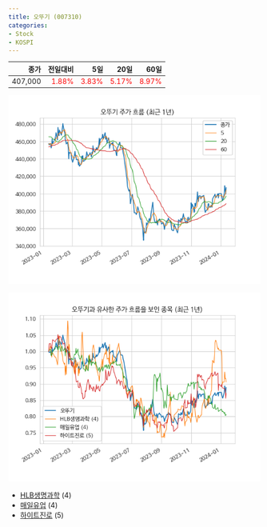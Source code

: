 ```yaml
---
title: 오뚜기 (007310)
categories:
- Stock
- KOSPI
---
```


|종가|전일대비|5일|20일|60일|
|---:|-------:|--:|---:|---:|
|407,000|<span style="color: red">1.88%</span>|<span style="color: red">3.83%</span>|<span style="color: red">5.17%</span>|<span style="color: red">8.97%</span>|


<!-- more -->

![007310](/assets/images/stock/007310.png)

![007310](/assets/images/stock/007310_sim.png)

- [HLB생명과학](/067630/) (4)
- [매일유업](/267980/) (4)
- [하이트진로](//000080/) (5)